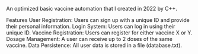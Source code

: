 An optimized basic vaccine automation that I created in 2022 by C++. 

Features
User Registration: Users can sign up with a unique ID and provide their personal information.
Login System: Users can log in using their unique ID.
Vaccine Registration: Users can register for either vaccine X or Y.
Dosage Management: A user can receive up to 2 doses of the same vaccine.
Data Persistence: All user data is stored in a file (database.txt).
